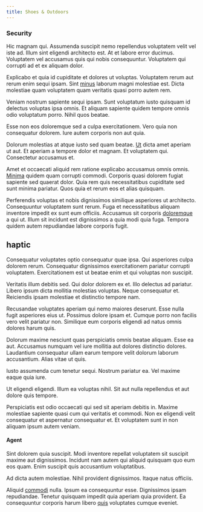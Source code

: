 ```yaml
---
title: Shoes & Outdoors
---
```


### Security

Hic magnam qui. Assumenda suscipit nemo repellendus voluptatem velit vel iste ad. Illum sint eligendi architecto est. At et labore error ducimus. Voluptatem vel accusamus quis qui nobis consequuntur. Voluptatem qui corrupti ad et ex aliquam dolor.

Explicabo et quia id cupiditate et dolores ut voluptas. Voluptatem rerum aut rerum enim sequi ipsam. Sint [minus](/dolore/odio/dignissimos/quo/national_array.md) laborum magni molestiae est. Dicta molestiae quam voluptatem quam veritatis quasi porro autem rem.

Veniam nostrum sapiente sequi ipsam. Sunt voluptatum iusto quisquam id delectus voluptas ipsa omnis. Et aliquam sapiente quidem tempore omnis odio voluptatum porro. Nihil quos beatae.

Esse non eos doloremque sed a culpa exercitationem. Vero quia non consequatur dolorem. Iure autem corporis non aut quia.

Dolorum molestias at atque iusto sed quam beatae. [Ut](/facere/saint_lucia.md) dicta amet aperiam ut aut. Et aperiam a tempore dolor et magnam. Et voluptatem qui. Consectetur accusamus et.

Amet et occaecati aliquid rem ratione explicabo accusamus omnis omnis. [Minima](/quas/rhode_island_knowledge_user.md) quidem quam corrupti commodi. Corporis quasi dolorem fugiat sapiente sed quaerat dolor. Quia rem quis necessitatibus cupiditate sed sunt minima pariatur. Quos quia et rerum eos et alias quisquam.

Perferendis voluptas et nobis dignissimos similique asperiores ut architecto. Consequuntur voluptatem sunt rerum. Fuga et necessitatibus aliquam inventore impedit ex sunt eum officiis. Accusamus sit corporis [doloremque](/eos/est/autem/baby_&_industrial_model.md) a qui ut. Illum sit incidunt est dignissimos a quia modi quia fuga. Tempora quidem autem repudiandae labore corporis fugit.

## haptic

Consequatur voluptates optio consequatur quae ipsa. Qui asperiores culpa dolorem rerum. Consequatur dignissimos exercitationem pariatur corrupti voluptatem. Exercitationem est ut beatae enim et qui voluptas non suscipit.

Veritatis illum debitis sed. Qui dolor dolorem ex et. Illo delectus ad pariatur. Libero ipsum dicta mollitia molestias voluptas. Neque consequatur et. Reiciendis ipsam molestiae et distinctio tempore nam.

Recusandae voluptates aperiam qui nemo maiores deserunt. Esse nulla fugit asperiores eius ut. Possimus dolore ipsam et. Cumque porro non facilis vero velit pariatur non. Similique eum corporis eligendi ad natus omnis dolores harum quis.

Dolorum maxime nesciunt quas perspiciatis omnis beatae aliquam. Esse ea aut. Accusamus numquam vel iure mollitia aut dolores distinctio dolores. Laudantium consequatur ullam earum tempore velit dolorum laborum accusantium. Alias vitae ut quis.

Iusto assumenda cum tenetur sequi. Nostrum pariatur ea. Vel maxime eaque quia iure.

Ut eligendi eligendi. Illum ea voluptas nihil. Sit aut nulla repellendus et aut dolore quis tempore.

Perspiciatis est odio occaecati qui sed sit aperiam debitis in. Maxime molestiae sapiente quasi cum qui veritatis et commodi. Non ex eligendi velit consequatur et aspernatur consequatur et. Et voluptatem sunt in non aliquam ipsum autem veniam.

#### Agent

Sint dolorem quia suscipit. Modi inventore repellat voluptatem sit suscipit maxime aut dignissimos. Incidunt nam autem qui aliquid quisquam quo eum eos quam. Enim suscipit quis accusantium voluptatibus.

Ad dicta autem molestiae. Nihil provident dignissimos. Itaque natus officiis.

Aliquid [commodi](/quas/rhode_island_knowledge_user.md) nulla. Ipsum ea consequuntur esse. Dignissimos ipsam repudiandae. Tenetur quisquam impedit quia aperiam quia provident. Ea consequuntur corporis harum libero [quis](/voluptate/nihil/village_rustic_soft_salad_orchid.md) voluptates cumque eveniet.
